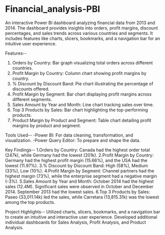 # Financial_analysis-PBI
An interactive Power BI dashboard analyzing financial data from 2013 and 2014. The dashboard provides insights into orders, profit margins, discount percentages, and sales trends across various countries and segments. It includes features like charts, slicers, bookmarks, and a navigation bar for an intuitive user experience.

Features-- 
1. Orders by Country: Bar graph visualizing total orders across different countries.
2. Profit Margin by Country: Column chart showing profit margins by country.
3. % Discount by Discount Band: Pie chart illustrating the percentage of discounts offered.
4. Profit Margin by Segment: Bar chart displaying profit margins across different segments.
5. Sales Amount by Year and Month: Line chart tracking sales over time.
6. Top 3 Products by Sales: Bar chart highlighting the top-performing products.
7. Product Margin by Product and Segment: Table chart detailing profit margins by product and segment.

Tools Used--
-Power BI: For data cleaning, transformation, and visualization.
-Power Query Editor: To prepare and shape the data.

Key Findings--
1.Orders by Country: Canada had the highest order total (247k), while Germany had the lowest (201k).
2.Profit Margin by Country: Germany had the highest profit margin (15.66%), and the USA had the lowest (11.97%).
3.% Discount by Discount Band: High (58%), Medium (33%), Low (10%).
4.Profit Margin by Segment: Channel partners had the highest margin (73%), while the enterprise segment had a negative margin (-3%).
5.Sales Amount by Year and Month: October 2014 had the highest sales (12.4M). Significant sales were observed in October and December 2014. September 2013 had the lowest sales.
6.Top 3 Products by Sales: Paseo (33,011.14k) led the sales, while Carretara (13,815.31k) was the lowest among the top products.

Project Highlights--
Utilized charts, slicers, bookmarks, and a navigation bar to create an intuitive and interactive user experience.
Developed additional individual dashboards for Sales Analysis, Profit Analysis, and Product Analysis.
